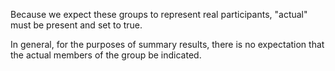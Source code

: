 Because we expect these groups to represent real participants, "actual" must be present and set to true. 

In general, for the purposes of summary results, there is no expectation that the actual members of the group be indicated. 